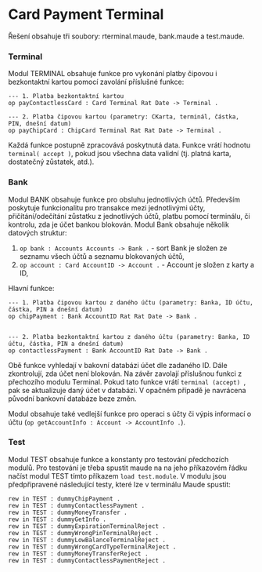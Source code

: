 # Card Payment Terminal


Řešení obsahuje tři soubory: rterminal.maude, bank.maude a test.maude.

### Terminal
Modul TERMINAL obsahuje funkce pro vykonání platby čipovou i bezkontaktní kartou pomocí zavolání příslušné funkce:

```maude
--- 1. Platba bezkontaktní kartou
op payContactlessCard : Card Terminal Rat Date -> Terminal .

--- 2. Platba čipovou kartou (parametry: CKarta, terminál, částka, PIN, dnešní datum)
op payChipCard : ChipCard Terminal Rat Rat Date -> Terminal .

```

Každá funkce postupně zpracovává poskytnutá data. Funkce vrátí hodnotu `terminal( accept )`, pokud jsou všechna data validní (tj. platná karta, dostatečný zůstatek, atd.). 


### Bank
Modul BANK obsahuje funkce pro obsluhu jednotlivých účtů. Především poskytuje funkcionalitu pro transakce mezi jednotlivými účty, přičítání/odečítání zůstatku z jednotlivých účtů, platbu pomocí terminálu, či kontrolu, zda je účet bankou blokován.
Modul Bank obsahuje několik datových struktur:
1. `op bank : Accounts Accounts -> Bank .` - sort Bank je složen ze seznamu všech účtů a seznamu blokovaných účtů,
2. `op account : Card AccountID -> Account .` - Account je složen z karty a ID,

Hlavní funkce: 

```maude
--- 1. Platba čipovou kartou z daného účtu (parametry: Banka, ID účtu, částka, PIN a dnešní datum)
op chipPayment : Bank AccountID Rat Rat Date -> Bank .
    

--- 2. Platba bezkontaktní kartou z daného účtu (parametry: Banka, ID účtu, částka, PIN a dnešní datum)
op contactlessPayment : Bank AccountID Rat Date -> Bank .
```
Obě funkce vyhledají v bakovní databázi účet dle zadaného ID. Dále zkontrolují, zda účet není blokován. Na závěr zavolají příslušnou funkci z přechozího modulu Terminal. Pokud tato funkce vrátí `terminal (accept) `, pak se aktualizuje daný účet v databázi. V opačném případě je navrácena původní bankovní databáze beze změn.

Modul obsahuje také vedlejší funkce pro operaci s účty či výpis informací o účtu (`op getAccountInfo : Account -> AccountInfo .`).

### Test
Modul TEST obsahuje funkce a konstanty pro testování předchozích modulů. Pro testování je třeba spustit maude na na jeho příkazovém řádku načíst modul TEST tímto příkazem `load test.module`. V modulu jsou předpřipravené následující testy, které lze v terminálu Maude spustit:

```maude
rew in TEST : dummyChipPayment .
rew in TEST : dummyContactlessPayment .
rew in TEST : dummyMoneyTransfer .
rew in TEST : dummyGetInfo .
rew in TEST : dummyExpirationTerminalReject .
rew in TEST : dummyWrongPinTerminalReject .
rew in TEST : dummyLowBalanceTerminalReject .
rew in TEST : dummyWrongCardTypeTerminalReject .
rew in TEST : dummyMoneyTransferReject .
rew in TEST : dummyContactlessPaymentReject .
```
